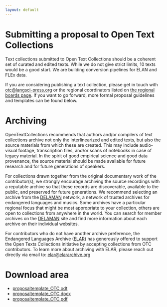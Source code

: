 ```yaml
---
layout: default
---
```


# Submitting a proposal to Open Text Collections

Text collections submitted to Open Text Collections should be a coherent set of curated and edited texts. While we do not give strict limits, 10 texts would be a good start. We are building conversion pipelines for ELAN and FLEx data.

If you are considering publishing a text collection, please get in touch with [otc@langsci-press.org](mailto:otc@langsci-press.org) or the regional coordinators listed on [the regional boards page](/regionalboards). If you want to go forward, more formal proposal guidelines and templates can be found below.

# Archiving

OpenTextCollections recommends that authors and/or compilers of text collections archive not only the interlinearized and edited texts, but also the source materials from which these
are created. This may include audio-visual footage, transcription files, and/or scans of notebooks in case of legacy material. In the spirit of good empirical science and good data provenance, the source material should be made available for future research and for future generations of speakers.

For collections drawn together from the original documentary work of the contributor(s), we strongly encourage archiving the source recordings with a reputable archive so that these records are discoverable, available to the public, and preserved for future generations. We recommend selecting an archive from the [DELAMAN](https://www.delaman.org/) network, a network of trusted archives for endangered languages and musics. Some archives have a particular regional focus that might be most appropriate to your collection, others are open to collections from anywhere in the world. You can search for member archives on the [DELAMAN](https://www.delaman.org/) site and find more information about each archive on their individual websites.

For contributors who do not have another archive preference, the Endangered Languages Archive ([ELAR](https://www.elararchive.org/)) has generously offered to support the Open Texts Collections initiative by accepting collections from OTC contributors. To learn more about archiving with ELAR, please reach out directly via email to: [elar@elararchive.org](mailto:elar@elararchive.org)

# Download area
- [proposaltemplate_OTC.odt](/proposaltemplate.odt)
- [proposaltemplate_OTC.docx](/proposaltemplate.docx)
- [proposaltemplate_OTC.pdf](/proposaltemplate.pdf)
